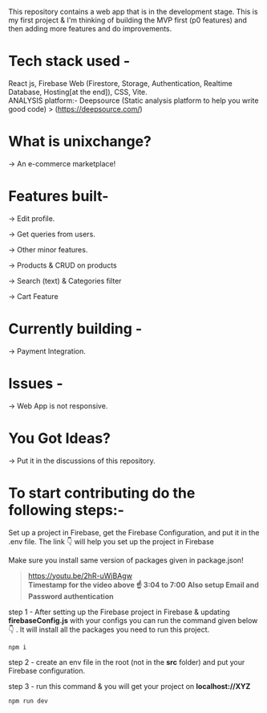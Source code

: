 
This repository contains a web app that is in the development stage. This is my first project & I'm thinking of building the MVP first (p0 features) and then adding more features and do improvements.

# Tech stack used - 
React js, Firebase Web (Firestore, Storage, Authentication, Realtime Database, Hosting[at the end]), CSS, Vite. <br/>
ANALYSIS platform:- Deepsource (Static analysis platform to help you write good code) > (https://deepsource.com/)

# What is unixchange?
-> An e-commerce marketplace!

# Features built- 
-> Edit profile. <br />

-> Get queries from users. <br />

-> Other minor features. <br />

-> Products & CRUD on products <br/>

-> Search (text) & Categories filter <br/>

-> Cart Feature

# Currently building -
-> Payment Integration. <br />

# Issues - 
-> Web App is not responsive. 

# You Got Ideas?
-> Put it in the discussions of this repository.

# To start contributing do the following steps:-
Set up a project in Firebase, get the Firebase Configuration, and put it in the .env file. The link 👇 will help you set up the project in Firebase <br />

Make sure you install same version of packages given in package.json! <br/>

> https://youtu.be/2hR-uWjBAgw <br/>
**Timestamp for the video above ☝ 3:04 to 7:00**
**Also setup Email and Password authentication**

step 1 - After setting up the Firebase project in Firebase & updating **firebaseConfig.js** with your configs you can run the command given below 👇 . It will install all the packages you need to run this project.

```npm i``` <br />

step 2 - create an env file in the root (not in the **src** folder) and put your Firebase configuration. <br />

step 3 - run this command & you will get your project on **localhost://XYZ** <br />

```
npm run dev
```
